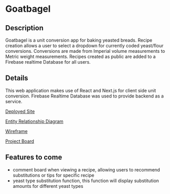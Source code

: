# Goatbagel
 

## Description
  Goatbagel is a unit conversion app for baking yeasted breads.
  Recipe creation allows a user to select a dropdown for currently coded yeast/flour conversions. Conversions are made from Imperial volume measurements to Metric weight measurements.
  Recipes created as public are added to a Firebase realtime Database for all users.

## Details
  This web application makes use of React and Next.js for client side unit conversion.
  Firebase Realtime Database was used to provide backend as a service.
  
  [Deployed Site](https://goatbagel.netlify.app/)
  
  [Entity Relationship Diagram](https://dbdiagram.io/d/626d548e95e7f23c61a1d217)
  
  [Wireframe](https://www.figma.com/file/rgwI4IVot1M7SIABLzf7SF/GoatBagel?node-id=0%3A1)
  
  [Project Board](https://github.com/users/KLaw47/projects/6/views/1)
  
## Features to come
  - comment board when viewing a recipe, allowing users to recommend substitutions or tips for specific recipe
  - yeast type substitution function, this function will display substitution amounts for different yeast types
  
